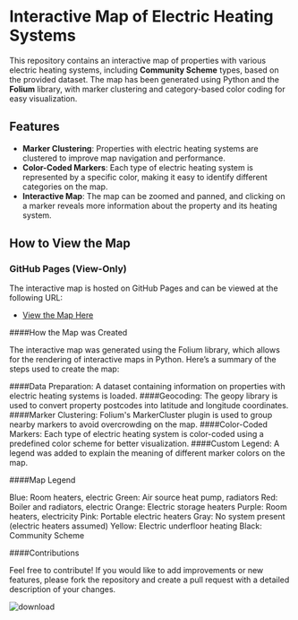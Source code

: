# Interactive Map of Electric Heating Systems

This repository contains an interactive map of properties with various electric heating systems, including **Community Scheme** types, based on the provided dataset.
The map has been generated using Python and the **Folium** library, with marker clustering and category-based color coding for easy visualization.

## Features

- **Marker Clustering**: Properties with electric heating systems are clustered to improve map navigation and performance.
- **Color-Coded Markers**: Each type of electric heating system is represented by a specific color, making it easy to identify different categories on the map.
- **Interactive Map**: The map can be zoomed and panned, and clicking on a marker reveals more information about the property and its heating system.

## How to View the Map

### GitHub Pages (View-Only)
The interactive map is hosted on GitHub Pages and can be viewed at the following URL:
- [View the Map Here](https://yg.io/your-repo-name/)


####How the Map was Created

The interactive map was generated using the Folium library, which allows for the rendering of interactive maps in Python. Here’s a summary of the steps used to create the map:

####Data Preparation: A dataset containing information on properties with electric heating systems is loaded.
####Geocoding: The geopy library is used to convert property postcodes into latitude and longitude coordinates.
####Marker Clustering: Folium's MarkerCluster plugin is used to group nearby markers to avoid overcrowding on the map.
####Color-Coded Markers: Each type of electric heating system is color-coded using a predefined color scheme for better visualization.
####Custom Legend: A legend was added to explain the meaning of different marker colors on the map.

####Map Legend

Blue: Room heaters, electric
Green: Air source heat pump, radiators
Red: Boiler and radiators, electric
Orange: Electric storage heaters
Purple: Room heaters, electricity
Pink: Portable electric heaters
Gray: No system present (electric heaters assumed)
Yellow: Electric underfloor heating
Black: Community Scheme

####Contributions

Feel free to contribute! If you would like to add improvements or new features, please fork the repository and create a pull request with a detailed description of your changes.



![download](https://github.com/user-attachments/assets/2cbc57b0-29b2-4646-9515-4e6d0403dc24)
